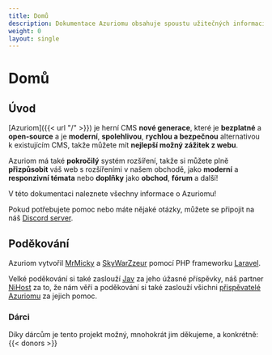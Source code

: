 ```yaml
---
title: Domů
description: Dokumentace Azuriomu obsahuje spoustu užitečných informací o Azuriomu, instalaci nebo vývoji rozšíření.
weight: 0
layout: single
---
```


# Domů

## Úvod

[Azuriom]({{< url "/" >}}) je herní CMS **nové generace**,
 které je **bezplatné** a **open-source** a je **moderní**, **spolehlivou**, **rychlou a bezpečnou**
alternativou k existujícím CMS, takže můžete mít **nejlepší možný zážitek z webu**.

Azuriom má také **pokročilý** systém rozšíření, takže si můžete plně **přizpůsobit** váš web s rozšířeními v našem obchodě,
jako **moderní** a **responzivní témata** nebo **doplňky** jako **obchod**, **fórum** a další!

V této dokumentaci naleznete všechny informace o
Azuriomu!

Pokud potřebujete pomoc nebo máte nějaké otázky, můžete se připojit na
náš [Discord server](https://azuriom.com/discord).

## Poděkování

Azuriom vytvořil [MrMicky](https://mrmicky.fr/) a [SkyWarZzeur](https://twitter.com/SkyWarZzeur) pomocí PHP
frameworku [Laravel](https://laravel.com/).

Velké poděkování si také zaslouží [Jav](https://www.linkedin.com/in/jean-alexandre-valentin-531236153/) za jeho úžasné příspěvky,
náš partner [NiHost](https://www.ni-host.com/?utm_source=home&utm_medium=links&utm_campaign=AzuriomCom) za to, že nám věří a poděkování
si také zaslouží všichni [přispěvatelé Azuriomu](https://github.com/Azuriom/Azuriom/graphs/contributors) za jejich pomoc.

### Dárci

Díky dárcům je tento projekt možný, mnohokrát jim děkujeme, a konkrétně:
{{< donors >}}
